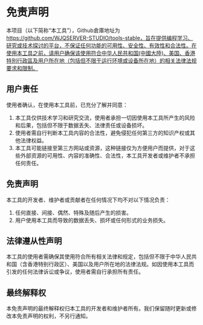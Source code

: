 # 免责声明

本项目（以下简称“本工具”），Github倉庫地址为 https://github.com/WJQSERVER-STUDIO/tools-stable，旨在提供编程学习、研究或技术探讨的平台，不保证任何功能的可用性、安全性、有效性和合法性。在使用本工具之前，请用户确保该使用符合中华人民共和国(中國大陸)、美国、香港特別行政區及用户所在地（包括但不限于运行环境或设备所在地）的相关法律法规要求和限制。

## 用户责任

使用者确认，在使用本工具前，已充分了解并同意：

1. 本工具仅供技术学习和研究交流，使用者承担一切因使用本工具所产生的风险和后果，包括但不限于数据丢失、法律责任或设备损坏。
2. 使用者需自行判断本工具内容的合法性，避免侵犯任何第三方的知识产权或其他法律权益。
3. 本工具可能链接至第三方网站或资源，这种链接仅为方便用户而提供，对于这些外部资源的可用性、内容的准确性、合法性，本工具开发者或维护者不承担任何责任。

## 免责声明

本工具的开发者、维护者或贡献者在任何情况下均不对以下情况负责：

1. 任何直接、间接、偶然、特殊及随后产生的损害。
2. 用户使用本工具而导致的数据丢失、损坏或任何形式的业务损失。

## 法律遵从性声明

本工具的使用者需确保其使用符合所有相关法律和规定，包括但不限于中华人民共和国（含香港特别行政区）、美国以及用户所在地的法律法规。如因使用本工具而引发的任何法律诉讼或争议，使用者需自行承担所有责任。

## 最终解释权

本免责声明的最终解释权归本工具的开发者和维护者所有。我们保留随时更新或修改本免责声明的权利，不另行通知。
